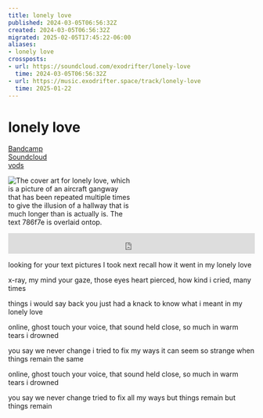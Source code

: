 ```yaml
---
title: lonely love
published: 2024-03-05T06:56:32Z
created: 2024-03-05T06:56:32Z
migrated: 2025-02-05T17:45:22-06:00
aliases:
- lonely love
crossposts:
- url: https://soundcloud.com/exodrifter/lonely-love
  time: 2024-03-05T06:56:32Z
- url: https://music.exodrifter.space/track/lonely-love
  time: 2025-01-22
---
```


# lonely love

<div class="flex">
<div><i class="ri-store-2-fill"></i> <a href="https://music.exodrifter.space/track/lonely-love">Bandcamp</a></div>
<div><i class="ri-soundcloud-2-fill"></i> <a href="https://soundcloud.com/exodrifter/lonely-love">Soundcloud</a></div>
<div><i class="ri-video-fill"></i> <a href="https://vods.exodrifter.space/tag/song-lonely-love">vods</a></div>
</div>

<div style="width: 50%;">

![The cover art for lonely love, which is a picture of an aircraft gangway that has been repeated multiple times to give the illusion of a hallway that is much longer than is actually is. The text 786f7e is overlaid ontop.](lonely-love.png)

</div>

<iframe style="border: 0; width: 100%; max-width: 700px; height: 42px;" src="https://bandcamp.com/EmbeddedPlayer/album=253081176/size=small/bgcol=ffffff/linkcol=0687f5/track=4107904221/transparent=true/" seamless><a href="https://music.exodrifter.space/album/future-formant">future formant by exodrifter</a></iframe>

looking for your text
pictures I took next
recall how it went
in my lonely love

x-ray, my mind
your gaze, those eyes
heart pierced, how kind
i cried, many times

things i would say back
you just had a knack
to know what i meant
in my lonely love

online, ghost touch
your voice, that sound
held close, so much
in warm tears i drowned

you say we never change
i tried to fix my ways
it can seem so strange when
things remain the same

online, ghost touch
your voice, that sound
held close, so much
in warm tears i drowned

you say we never change
tried to fix all my ways
but things remain
but things remain
